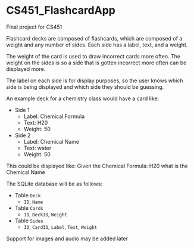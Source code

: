 CS451_FlashcardApp
==================

Final project for CS451

Flashcard decks are composed of flashcards, which are composed of a weight and any number of sides. Each side has a label, text, and a weight.

The weight of the card is used to draw incorrect cards more often. The weight on the sides is so a side that is gotten incorrect more often can be displayed more.

The label on each side is for display purposes, so the user knows which side is being displayed and which side they should be guessing.

An example deck for a chemistry class would have a card like:
- Side 1
  - Label: Chemical Formula
  - Text: H20
  - Weight: 50
- Side 2
  - Label: Chemical Name
  - Text: water
  - Weight: 50

This could be displayed like:
Given the Chemical Formula:
  H20
what is the Chemical Name

The SQLite database will be as follows:
- Table `Deck`
  - `ID`, `Name`
- Table `Cards`
  - `ID`, `DeckID`, `Weight`
- Table `Sides`
  - `ID`, `CardID`, `Label`, `Text`, `Weight`

Support for images and audio may be added later
